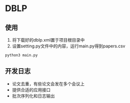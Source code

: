 # DBLP

## 使用

1. 将下载好的dblp.xml置于项目根目录中
2. 设置setting.py文件中的内容，运行main.py得到papers.csv

```
python3 main.py
```



## 开发日志

+ 论文去重，有些论文会发在多个会议上
+ 提供合适的应用接口
+ 批次序列化和日志输出

